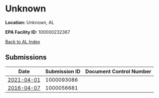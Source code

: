 # Unknown

**Location:** Unknown, AL

**EPA Facility ID:** 100000232367

[Back to AL Index](../../index.md)

## Submissions

| Date | Submission ID | Document Control Number |
|------|--------------|-------------------------|
| [2021-04-01](submissions/1000093086.md) | 1000093086 |  |
| [2016-04-07](submissions/1000056681.md) | 1000056681 |  |
